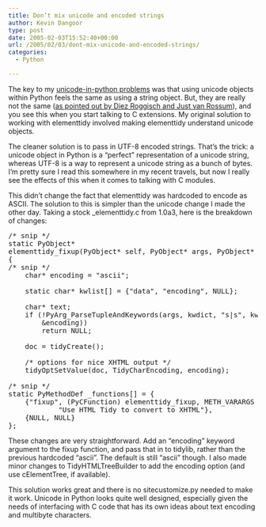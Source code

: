 ```yaml
---
title: Don’t mix unicode and encoded strings
author: Kevin Dangoor
type: post
date: 2005-02-03T15:52:40+00:00
url: /2005/02/03/dont-mix-unicode-and-encoded-strings/
categories:
  - Python

---
```

The key to my [unicode-in-python problems][1] was that using unicode objects within Python feels the same as using a string object. But, they are really not the same ([as pointed out by Diez Roggisch and Just van Rossum][2]), and you see this when you start talking to C extensions. My original solution to working with elementtidy involved making elementtidy understand unicode objects.

The cleaner solution is to pass in UTF-8 encoded strings. That&#8217;s the trick: a unicode object in Python is a &#8220;perfect&#8221; representation of a unicode string, whereas UTF-8 is a way to represent a unicode string as a bunch of bytes. I&#8217;m pretty sure I read this somewhere in my recent travels, but now I really see the effects of this when it comes to talking with C modules.

This didn&#8217;t change the fact that elementtidy was hardcoded to encode as ASCII. The solution to this is simpler than the unicode change I made the other day. Taking a stock _elementtidy.c from 1.0a3, here is the breakdown of changes:

<pre>/* snip */
static PyObject*
elementtidy_fixup(PyObject* self, PyObject* args, PyObject* kwdict)
{
/* snip */
    char* encoding = "ascii";
    
    static char* kwlist[] = {"data", "encoding", NULL};

    char* text;
    if (!PyArg_ParseTupleAndKeywords(args, kwdict, "s|s", kwlist, &text,
        &encoding))
        return NULL;

    doc = tidyCreate();

    /* options for nice XHTML output */
    tidyOptSetValue(doc, TidyCharEncoding, encoding);

/* snip */
static PyMethodDef _functions[] = {
    {"fixup", (PyCFunction) elementtidy_fixup, METH_VARARGS | METH_KEYWORDS, 
            "Use HTML Tidy to convert to XHTML"},
    {NULL, NULL}
};
</pre>

These changes are very straightforward. Add an &#8220;encoding&#8221; keyword argument to the fixup function, and pass that in to tidylib, rather than the previous hardcoded &#8220;ascii&#8221;. The default is still &#8220;ascii&#8221; though. I also made minor changes to TidyHTMLTreeBuilder to add the encoding option (and use cElementTree, if available).

This solution works great and there is no sitecustomize.py needed to make it work. Unicode in Python looks quite well designed, especially given the needs of interfacing with C code that has its own ideas about text encoding and multibyte characters.

 [1]: http://www.blueskyonmars.com/archives/2005/01/31/microsoft_opening_their_office_file_formats.html
 [2]: http://news.gmane.org/find-root.php?message_id=%3cjust%2d279A4A.20091102022005%40news1.news.xs4all.nl%3e